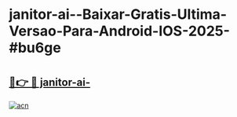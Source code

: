 # janitor-ai--Baixar-Gratis-Ultima-Versao-Para-Android-IOS-2025-#bu6ge

# <h2><a href="https://ainizakaria.my?title=janitor-ai-&ref=24M">🔗👉 🔴 janitor-ai-</a></h2>

[![acn](https://github.com/user-attachments/assets/0f9c940e-d8b0-45ae-aac7-cd30a18b3e1c)](https://ainizakaria.my?title=janitor-ai-&ref=24M)

